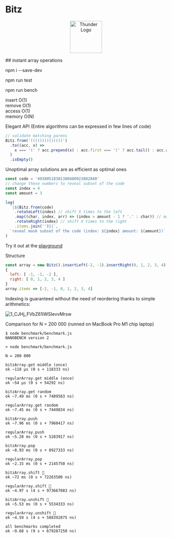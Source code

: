 # Bitz
<p align="center">
<img  width="100" alt="Thunder Logo" src="https://user-images.githubusercontent.com/88512646/200684693-ff06ff9d-12a1-404c-9d4e-7fbb541dba23.png" />
</p>
## instant array operations

npm i --save-dev

npm run test

npm run bench

insert O(1)  
remove O(1)  
access O(1)  
memory O(N)

Elegant API (Entire algorithms can be expressed in few lines of code)

```js
// validate matching parens
Bitz.from('((()))()()(())')
  .to((acc, x) =>
    x === '(' ? acc.prepend(x) : acc.first === '(' ? acc.tail() : acc.append(x)
  )
  .isEmpty()
```

Unoptimal array solutions are as efficient as optimal ones

```js
const code = '49380518301380480923802840'
// change these numbers to reveal subset of the code
const index = 4
const amount = 3

log(
  `|${Bitz.from(code)
    .rotateLeft(index) // shift X times to the left
    .map((char, index, arr) => (index > amount - 1 ? '.' : char)) // mask out a portion of the code
    .rotateRight(index) // shift X times to the right
    .items.join('')}|`,
  `reveal mask subset of the code (index: ${index} amount: ${amount})`
)
```

Try it out at the [playground](https://at-290690.github.io/YavaScript/?g=AT-290690/675b2c3d986aca3fd04bf64daa66b631/raw/50f078a8f14bd5fbfd01e2bad3cb9307a6c2771f/BitzArray.js)

Structure

```js
const array = new Bitz().insertLeft(-2, -1).insertRight(0, 1, 2, 3, 4);
{
  left: [ -1, -1, -2 ],
  right: [ 0, 1, 2, 3, 4 ]
}
array.items => [-2, -1, 0, 1, 2, 3, 4]
```

Indexing is guaranteed without the need of reordering thanks to simple arithmetics:

![1_CJHj_FVbZ61iWSIevvMrsw](https://user-images.githubusercontent.com/88512646/189848001-5274f5bf-200d-46e3-80df-25c5718bfc4a.gif)

Comparison for N = 200 000 (runned on MacBook Pro M1 chip laptop)

```
$ node benchmark/benchmark.js
NANOBENCH version 2

> node benchmark/benchmark.js

N = 200 000

bitzArray.get middle (once)
ok ~118 μs (0 s + 118333 ns)

regularArray.get middle (once)
ok ~54 μs (0 s + 54292 ns)

bitzArray.get random
ok ~7.49 ms (0 s + 7489583 ns)

regularArray.get random
ok ~7.45 ms (0 s + 7449834 ns)

bitzArray.push
ok ~7.96 ms (0 s + 7960417 ns)

regularArray.push
ok ~5.28 ms (0 s + 5283917 ns)

bitzArray.pop
ok ~8.93 ms (0 s + 8927333 ns)

regularArray.pop
ok ~2.15 ms (0 s + 2145750 ns)

bitzArray.shift 🚀
ok ~72 ms (0 s + 72263500 ns)

regularArray.shift 🐌
ok ~4.97 s (4 s + 973667083 ns)

bitzArray.unshift 🚀
ok ~5.53 ms (0 s + 5534333 ns)

regularArray.unshift 🐌
ok ~4.59 s (4 s + 588392875 ns)

all benchmarks completed
ok ~9.68 s (9 s + 679287250 ns)
```
